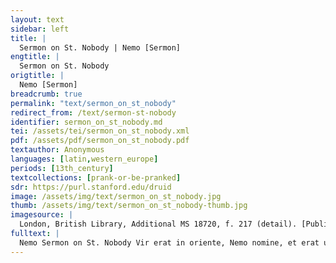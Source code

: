 ```yaml
---
layout: text
sidebar: left
title: |
  Sermon on St. Nobody | Nemo [Sermon]
engtitle: |
  Sermon on St. Nobody
origtitle: |
  Nemo [Sermon]
breadcrumb: true
permalink: "text/sermon_on_st_nobody"
redirect_from: /text/sermon-st-nobody
identifier: sermon_on_st_nobody.md
tei: /assets/tei/sermon_on_st_nobody.xml
pdf: /assets/pdf/sermon_on_st_nobody.pdf
textauthor: Anonymous
languages: [latin,western_europe]
periods: [13th_century]
textcollections: [prank-or-be-pranked]
sdr: https://purl.stanford.edu/druid 
image: /assets/img/text/sermon_on_st_nobody.jpg
thumb: /assets/img/text/sermon_on_st_nobody-thumb.jpg
imagesource: |
  London, British Library, Additional MS 18720, f. 217 (detail). [Public Domain]
fulltext: |
  Nemo Sermon on St. Nobody Vir erat in oriente, Nemo nomine, et erat uir ille ut allter Iob inter omnes orientales. There was a man in the East by the name of Nobody, and this man was as another Job among all the Easterners. Magnus namque erat iste Nemo sanctus: magnus in genere et prosapia, magnus in potencia, magnus in scientia, magnus in clemencia &lt;et&gt; in compassione, magnus in honore et reuerentia. For that Nobody was a great saint: great in origin and lineage, great in power, great in learning, great in mercy and in compassion, great in honor and reverence.  Hec autem omnia supra dicuntur ex sacra scriptura, cui nephas est reclamandum et contradicendum.  More is said of him than all others in sacred scripture, which it is a sin to protest or speak publicly against.  Item Nemo, dico, primo fuit magnus in genere et prosapia et similis Ade, qui fuit nec creatus nec genitus sed formatus I say first that Nobody was great in origin and lineage and was like Adam, who was not begotten or born but was formed, as the prophet says: Days will be formed and Nobody in them. Fuit eciam de genere militari, unde apostolus: Nemo militans deo. Furthermore he was of a warlike origin, hence the apostle says: Nobody fighting for God. Imo fuit nobilitate miles qui propriis et non alienis stipendiis militauit, unde illud apostoli: Indeed, he was a soldier of renown, who served at his own expense and not others’, hence the following, of the apostle: Nobody serves as a soldier at his own expense. Eciam fuit de genere non qualicumque sed regali, Ecclesiastici ii: Nemo ex regibus sumpsit exordium. Furthermore, he was not of a common but a regal origin, as in Ecclesiastes 2: Nobody began life among kings. Eciam fuit de cognacione uirginis gloriose eo quod fuerit de stirpe regia et de cognacione Elizabet, Luc 1: Nemo est in cognacione tua. For he was of the relatives of a glorious virgin, who was of a regal lineage, and of the relatives of Elizabeth, as in Luke 1: Nobody is among your relatives. Nec fuit solum de stirpe regia sed cum ipso deo legitur semper regnaturus, Ecclesiastici xxi: 'Nemo semper regnaturus.' Nor was he only of a regal lineage, but it is said of him by God himself that he will reign forever, Ecclesiastes 21: Nobody will reign forever. Secundo, dixi, iste Nemo magnus fuit in potencia, prius quia aperit quod deus claudit, unde illud: Deus claudit et Nemo aperit. Second, I said this Nobody was great in power, because he opens what God closes, hence the following: God closes and Nobody opens. Iob 12: Si incluserit hominem, Nemo est qui aperiat. Job 12: If God imprisons a man, it is Nobody who can release him. Item de manu dei audacter eripit, Iob 2: Cum sit Nemo qui de manu tua possit eruere. He also takes boldly from the hand of God, as in Job 2: Since it is Nobody who can pluck [me] from your hand. Item edifficat quod deus destruit, unde Iob: Si deus destruit, Nemo est qui edifficat. He also builds up what God destroys, hence Job: If God destroys it, it is Nobody who can build it up. Item ipsum deum superat et uincitt, Ecclesiastici ii: Nemo uincit deum. He also surpasses and conquers God himself, as in Ecclesiastes 2: Nobody conquers God. Propterea quod deus fecit, iste Nemo illa potest facere si uoluerit, sicut dixit Nicodemus in ewangelio:  For this reason God made it so that this Nobody could do whatever he wanted, just as Nicodemus says in the Gospel: Item gaudium ab apostolis potenter tollit, unde in ewangelio: Et gaudium tuum Nemo tollet a uobis.  Imo quod maius est, animam a Christo rapit: Animam meam Nemo tollit. Indeed, what is greater, he takes away life from Christ: Nobody takes away my life. Item duobus dominis potest seruire utiliter, quod multis uidetur inpossibile et quod est contro ewangelium, iuxta illud ut habetur in ewangelio: Nemo potest duobus dominis seruire. He can also serve two masters usefully, which seems impossible to many and is against the Gospel, just as follows, as it is had in the Gospels: Nobody can serve two masters. Tercio dixi quod iste Nemo magnus fuit &lt;in&gt; scientiis. Third, I said that Nobody was great in knowledge. Sciuit utrum amore uel odio dignus sit.  He knew whether he was worthy of love or hate. Eciam magnus in scientia, principaliter in grammatica, Prisciano se conformans, ipso attestante: Neminem inueni mihi socium. Furthermore, he was great in learning, chiefly in grammar, describing him thus with Priscian himself affirming: I have found Nobody my peer. Fuit enim magnus in arismetrica, secundum illud apostoli: Nemo poterat dinumerare turbam. For he was great in arithmetic, according to the apostle, as follows: Nobody could number the crowd. Fuit magnus in musica, item Apocalypsis: Nemo poterat dicere canticum. He was great in music, also in Revelation: Nobody could sing that song. Fuit eciam magnus propheta, secundum Matthei dictum: Nemo propheta acceptus in patria sua. And he was a great prophet, according to the saying of Matthew: Nobody the prophet was accepted in his homeland. Item fuit magnus in clementia et compassione. He was also great in mercy and compassion. Primum signum compassionis quia Christo fuit compassus in cruce morienti, unde illud Isaie: Ecce quomodo moritur iustus et Nemo considerat. The first sign of his compassion was that he had pity for Christ dying on the cross, hence the following from Isaiah: Behold how the righteous man dies and Nobody looks. Etiam martiribus compassus fuit pro Christo morientibus, iuxta illud: Viri iusti tolluntur et Nemo percipit corde. Furthermore he had pity for the martyrs dying for Christ, according to the following: Righteous men are taken up and Nobody takes it to heart. Item Lazaro mendicante compassus fuit qui poscrebat uentrem suum saturari de micis que cadebant de mensa diuitis, et Nemo ei dabat.  He also had pity for Lazarus the beggar who asked that his belly be filled with crumbs that fell from the wealthy man’s table, and Nobody gave to him. Item filio prodigio compassus fuit, Luc iii, qui cupiebat uentrem suum saturare de siliquis quas porci comedebant et Nemo illi dabat.  Fuit etiam pauperum consolator, unde Ecclesiastici x: Verti me ad alia et uidi calumpnias que sub sole geruntur et consolatorem Neminem inueni. He was also the comforter of the poor, hence Ecclesiastes 10: I turned myself to others and I saw the foul deeds that came to pass under the sun and I found Nobody to be a comforter. Eciam fuit magnus in uita contemplatiua, deo et sanctis seruicia inpendenda, iuxta illud: Nemo accendit lucernam. He was also great in the contemplative life, the service to God and the saints to which one ought to devote oneself, according to the following: Nobody lights a lamp.  Eciam magnus fuit in uita actiua iuxta illud: Nemo mittens manum ad aratrum.  He was also great in the active life, according to the following: Nobody putting his hand to the plow. Item ut omnem eius dignitatem ita concludam breuiloquio, fuit iste sanctus Nemo ita dignus quod singulari honore honorauit eum dominus per suas salutationes sibi transmittendo:  Also, so that I might thus define all his dignity with concision, this Saint Nobody was so worthy because the Lord honored him with a remarkable honor by sending his greetings to him: Fuit magnus domini consiliarius, ut ibi: Nemini dixeritis uisionem hanc. He was the Lord’s great confidant, as then: tell this vision to Nobody. Eciam ex speciali auctoritate concedit ei ut possit cum duabus contrahere matrimonium, iuxta decretum:'Nemo licet habere duas uxores.' Furthermore, the Lord allows him by special decree to enter into marriage with two women, according to the doctrine: “Nobody is permitted to have two wives.” Fuit iste Nemo magnus in audacia, quia cum Iudei non fuerunt ausi manus mittere in Ihesum, ipse audacter irruit in eum et ligauit eum et sepeliuit,  This Nobody was great in boldness, since when the Jews did not dare to lay hands on Jesus, he bravely rushed at him, tied him up, and buried him, In fine iste sanctus Nemo accusauit eam mulierem deprehensam in adulterio, iuxta illud dictum domini: Mulier, qui sunt qui te accusabat? Finally, this Saint Nobody accused the woman caught in adultery, according to the following saying of the Lord: Woman, who are they who accused you? Nemo te contempnauit? Has Nobody condemned you? Respondit mulier: Nemo, domine. The woman answered: Nobody, Lord. Item ut omnem eius concludam dignitatem, iste Nemo, uana huius mundi uidens, conscendit ad celestia, iuxta illud Iob ii: Nemo ascendit in celum. Also, so that I might conclude his dignity, this Nobody, seeing the emptiness of this world, ascended to the heavens, according to the following Ut illuc ascendamus hoc prestet nobis deus trinus et unus. May we ascend there, where God, triune and one, may stand before us. Amen. Amen. 
---
```

